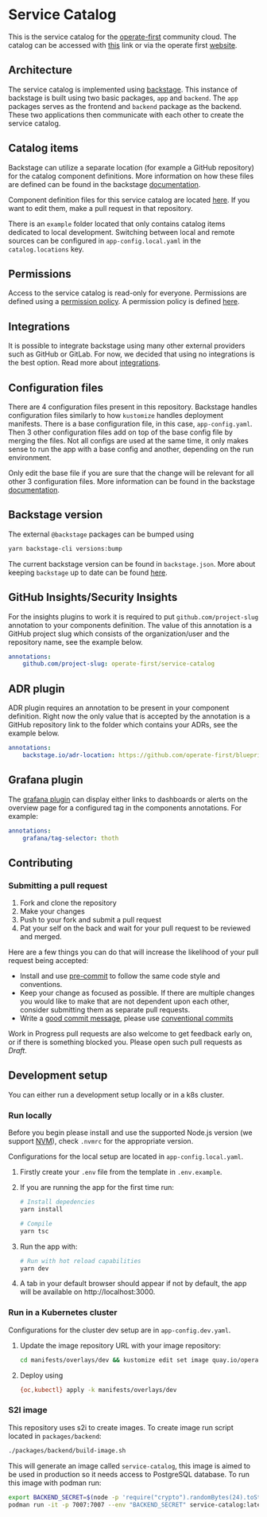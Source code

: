# Service Catalog

This is the service catalog for the [operate-first](https://github.com/operate-first) community cloud. The catalog can be accessed with [this](https://service-catalog.operate-first.cloud) link or via the operate first [website](https://www.operate-first.cloud).

## Architecture

The service catalog is implemented using [backstage](https://backstage.io/). This instance of backstage is built using two basic packages, `app` and `backend`. The `app` packages serves as the frontend and `backend` package as the backend. These two applications then communicate with each other to create the service catalog.

## Catalog items

Backstage can utilize a separate location (for example a GitHub repository) for the catalog component definitions. More information on how these files are defined can be found in the backstage [documentation](https://backstage.io/docs/features/software-catalog/descriptor-format).

Component definition files for this service catalog are located [here](https://github.com/operate-first/apps/tree/master/service-catalog). If you want to edit them, make a pull request in that repository.

There is an `example` folder located that only contains catalog items dedicated to local development. Switching between local and remote sources can be configured in `app-config.local.yaml` in the `catalog.locations` key.

## Permissions

Access to the service catalog is read-only for everyone. Permissions are defined using a [permission policy](https://backstage.io/docs/permissions/writing-a-policy). A permission policy is defined [here](https://github.com/operate-first/service-catalog/blob/main/packages/backend/src/plugins/permission.ts#L14-L21).

## Integrations

It is possible to integrate backstage using many other external providers such as GitHub or GitLab. For now, we decided that using no integrations is the best option. Read more about [integrations](https://backstage.io/docs/integrations/).

## Configuration files

There are 4 configuration files present in this repository. Backstage handles configuration files similarly to how `kustomize` handles deployment manifests. There is a base configuration file, in this case, `app-config.yaml`. Then 3 other configuration files add on top of the base config file by merging the files. Not all configs are used at the same time, it only makes sense to run the app with a base config and another, depending on the run environment.

Only edit the base file if you are sure that the change will be relevant for all other 3 configuration files. More information can be found in the backstage [documentation](https://backstage.io/docs/conf/).

## Backstage version

The external `@backstage` packages can be bumped using

```sh
yarn backstage-cli versions:bump
```

The current backstage version can be found in `backstage.json`. More about keeping `backstage` up to date can be found [here](https://backstage.io/docs/getting-started/keeping-backstage-updated).

## GitHub Insights/Security Insights

For the insights plugins to work it is required to put `github.com/project-slug` annotation to your components definition. The value of this annotation is a GitHub project slug which consists of the organization/user and the repository name, see the example below.

```yaml
annotations:
    github.com/project-slug: operate-first/service-catalog
```

## ADR plugin

ADR plugin requires an annotation to be present in your component definition. Right now the only value that is accepted by the annotation is a GitHub repository link to the folder which contains your ADRs, see the example below.

```yaml
annotations:
    backstage.io/adr-location: https://github.com/operate-first/blueprint/tree/main/adr
```

## Grafana plugin

The [grafana plugin](https://github.com/K-Phoen/backstage-plugin-grafana/) can display either links to dashboards or alerts on the overview page for a configured tag in the components annotations. For example:

```yaml
annotations:
    grafana/tag-selector: thoth
```

## Contributing

### Submitting a pull request

1. Fork and clone the repository
2. Make your changes
3. Push to your fork and submit a pull request
4. Pat your self on the back and wait for your pull request to be reviewed and merged.

Here are a few things you can do that will increase the likelihood of your pull request being accepted:

- Install and use [pre-commit](https://pre-commit.com/) to follow the same code style and conventions.
- Keep your change as focused as possible. If there are multiple changes you would like to make that are not dependent upon each other, consider submitting them as separate pull requests.
- Write a [good commit message](http://tbaggery.com/2008/04/19/a-note-about-git-commit-messages.html), please use [conventional commits](https://www.conventionalcommits.org/en/v1.0.0/)

Work in Progress pull requests are also welcome to get feedback early on, or if there is something blocked you. Please open such pull requests as *Draft*.

## Development setup

You can either run a development setup locally or in a k8s cluster.

### Run locally

Before you begin please install and use the supported Node.js version (we support [NVM](https://github.com/nvm-sh/nvm)), check `.nvmrc` for the appropriate version.

Configurations for the local setup are located in `app-config.local.yaml`.

1. Firstly create your `.env` file from the template in `.env.example`.

2. If you are running the app for the first time run:

    ```sh
    # Install depedencies
    yarn install

    # Compile
    yarn tsc
    ```

3. Run the app with:

    ```sh
    # Run with hot reload capabilities
    yarn dev
    ```

4. A tab in your default browser should appear if not by default, the app will be available on http://localhost:3000.

### Run in a Kubernetes cluster

Configurations for the cluster dev setup are in `app-config.dev.yaml`.

1. Update the image repository URL with your image repository:

    ```sh
    cd manifests/overlays/dev && kustomize edit set image quay.io/operate-first/service-catalog=<your url>
    ```

2. Deploy using

    ```sh
    {oc,kubectl} apply -k manifests/overlays/dev
    ```

### S2I image

This repository uses s2i to create images. To create image run script located in `packages/backend`:

```sh
./packages/backend/build-image.sh
```

This will generate an image called `service-catalog`, this image is aimed to be used in production so it needs access to PostgreSQL database. To run this image with podman run:

```sh
export BACKEND_SECRET=$(node -p 'require("crypto").randomBytes(24).toString("base64")')
podman run -it -p 7007:7007 --env "BACKEND_SECRET" service-catalog:latest
```
